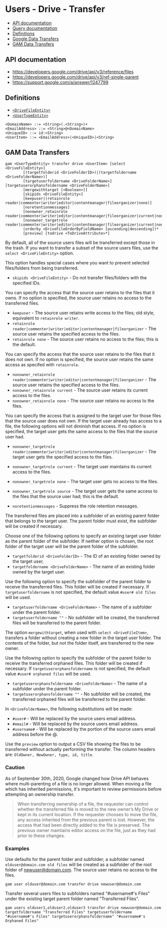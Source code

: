 # Users - Drive - Transfer
- [API documentation](#api-documentation)
- [Query documentation](Users-Drive-Query)
- [Definitions](#definitions)
- [Google Data Transfers](Google-Data-Transfers)
- [GAM Data Transfers](#gam-data-transfers)

## API documentation
* https://developers.google.com/drive/api/v3/reference/files
* https://developers.google.com/drive/api/v3/ref-single-parent
* https://support.google.com/a/answer/1247799

## Definitions
* [`<DriveFileEntity>`](Drive-File-Selection)
* [`<UserTypeEntity>`](Collections-of-Users)

```
<DomainName> ::= <String>(.<String>)+
<EmailAddress> ::= <String>@<DomainName>
<UniqueID> ::= id:<String>
<UserItem> ::= <EmailAddress>|<UniqueID>|<String>
```
## GAM Data Transfers
```
gam <UserTypeEntity> transfer drive <UserItem> [select <DriveFileEntity>]
        [(targetfolderid <DriveFolderID>)|(targetfoldername <DriveFolderName>)]
        [targetuserfoldername <DriveFolderName>] [targetuserorphansfoldername <DriveFolderName>]
        [mergewithtarget [<Boolean>]]
        [skipids <DriveFileEntity>]
        [keepuser|(retainrole reader|commenter|writer|editor|contentmanager|fileorganizer|none)]
        [noretentionmessages]
        [nonowner_retainrole reader|commenter|writer|editor|contentmanager|fileorganizer|current|none]
        [nonowner_targetrole reader|commenter|writer|editor|contentmanager|fileorganizer|current|none|source]
        (orderby <DriveFileOrderByFieldName> [ascending|descending])*
        [preview] [todrive <ToDriveAttribute>*]
```
By default, all of the source users files will be transferred except those in the trash. If you want to transfer a subset of
the source users files, use the `select <DriveFileEntity>` option.

This option handles special cases where you want to prevent selected files/folders from being transferred.
* `skipids <DriveFileEntity>` - Do not transfer files/folders with the specified IDs.

You can specify the access that the source user retains to the files that it owns.
If no option is  specified, the source user retains no access to the transferred files.
* `keepuser` - The source user retains write access to the files; old style, equivalent to `retainrole writer`.
* `retainrole reader|commenter|writer|editor|contentmanager|fileorganizer` - The source user retains the specified access to the files.
* `retainrole none` - The source user retains no access to the files; this is the default.

You can specify the access that the source user retains to the files that it does not own.
If no option is  specified, the source user retains the same access as specifed with `retainrole`.
* `nonowner_retainrole reader|commenter|writer|editor|contentmanager|fileorganizer` - The source user retains the specified access to the files.
* `nonowner_retainrole current` - The source user retains its current access to the files.
* `nonowner_retainrole none` - The source user retains no access to the files.

You can specify the access that is assigned to the target user for those files that the source user does not own.
If the target user already has access to a file, the following options will not diminish that access.
If no option is  specified, the target user gets the same access to the files that the source user had.
* `nonowner_targetrole reader|commenter|writer|editor|contentmanager|fileorganizer` - The target user gets the specified access to the files.
* `nonowner_targetrole current` - The target user maintains its current access to the files.
* `nonowner_targetrole none` - The target user gets no access to the files.
* `nonowner_targetrole source` - The target user gets the same access to the files that the source user had; this is the default.

* `noretentionmessages` - Suppress the role retention messages.

The transferred files are placed into a subfolder of an existing parent folder that belongs to the target user.
The parent folder must exist, the subfolder will be created if necessary.

Choose one of the following options to specify an existing target user folder as the parent folder of the subfolder.
If neither option is chosen, the root folder of the target user will be the parent folder of the subfolder.
* `targetfolderid <DriveFolderID>` - The ID of an existing folder owned by the target user,
* `targetfoldername <DriveFolderName>` - The name of an existing folder owned by the target user.

Use the following option to specify the subfolder of the parent folder to receive the transferred files.
This folder will be created if necessary. If `targetuserfoldername` is not specified, the default value `#user# old files` will be used.
* `targetuserfoldername <DriveFolderName>` - The name of a subfolder under the parent folder.
* `targetuserfoldername ""` - No subfolder will be created, the transferred files will be transferred to the parent folder.

The option `mergewithtarget`, when used with `select <DriveFileItem>`, transfers a folder without creating a new folder in the target user folder.
The contents of the folder, but not the folder itself, are transferred to the new owner.

Use the following option to specify the subfolder of the parent folder to receive the transferred orphaned files.
This folder will be created if necessary. If `targetuserorphansfoldername` is not specified, the default value `#user# orphaned files` will be used.
* `targetuserorphansfoldername <DriveFolderName>` - The name of a subfolder under the parent folder.
* `targetuserorphansfoldername ""` - No subfolder will be created, the transferred orphaned files will be transferred to the parent folder.

In `<DriveFolderName>`, the following substitutions will be made:
* `#user#` - Will be replaced by the source users email address.
* `#email#` - Will be replaced by the source users email address.
* `#username#` - Will be replaced by the portion of the source users email address before the @.

Use the `preview` option to output a CSV file showing the files to be transferred without actually performing the transfer.
The column headers are: `OldOwner, NewOwner, type, id, title`.

### Caution
As of September 30th, 2020, Google changed how Drive API behaves where multi-parenting of a file is no longer allowed. When moving a file which has inherited permissions, it's important to review permissions before attempting an ownership transfer.

> When transferring ownership of a file, the requester can control whether the transferred file is moved to the new owner’s My Drive or kept in its current location. If the requester chooses to move the file, any access inherited from the previous parent is lost. However, the access that had been directly added to the file is preserved. The previous owner maintains editor access on the file, just as they had prior to these changes.


### Examples

Use defaults for the parent folder and subfolder; a subfolder named `olduser@domain.com old files` will be created as a subfolder of the root folder of newuser@domain.com.
The source user retains no access to the files.
```
gam user olduser@domain.com transfer drive newuser@domain.com
```

Transfer several users files to subfolders named "#username#'s Files" under the existing target parent folder named "Transferred Files".
```
gam users olduser1,olduser2,olduser3 transfer drive newuser@domain.com targetfoldername "Transferred Files" targetuserfoldername "#username#'s Files" targetuserorphansfoldername" "#username#'s Orphaned Files"
```
